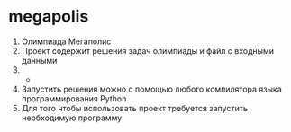 # megapolis
1. Олимпиада Мегаполис
2. Проект содержит решения задач олимпиады и файл с входными данными
3. -
4. Запустить решения можно с помощью любого компилятора языка программирования Python
5. Для того чтобы использовать проект требуется запустить необходимую программу
